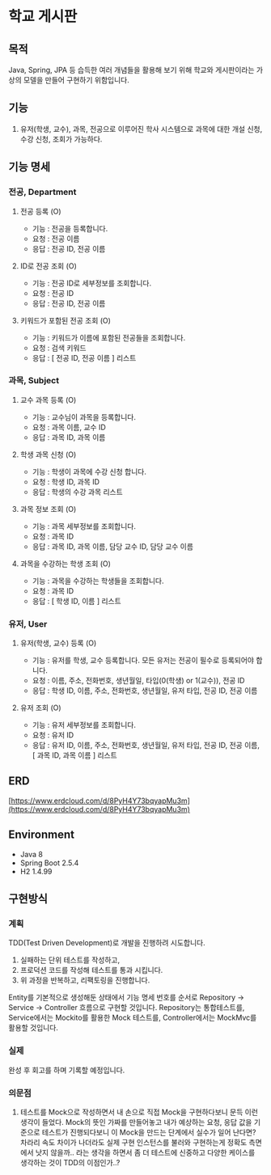 # 학교 게시판

## 목적
Java, Spring, JPA 등 습득한 여러 개념들을 활용해 보기 위해 학교와 게시판이라는 가상의 모델을 만들어 구현하기 위함입니다.

## 기능
1. 유저(학생, 교수), 과목, 전공으로 이루어진 학사 시스템으로 과목에 대한 개설 신청, 수강 신청, 조회가 가능하다.

## 기능 명세

### 전공, Department

1. 전공 등록 (O)
   * 기능 : 전공을 등록합니다.
   * 요청 : 전공 이름
   * 응답 : 전공 ID, 전공 이름

2. ID로 전공 조회 (O)
   * 기능 : 전공 ID로 세부정보를 조회합니다.
   * 요청 : 전공 ID
   * 응답 : 전공 ID, 전공 이름

3. 키워드가 포함된 전공 조회 (O)
   * 기능 : 키워드가 이름에 포함된 전공들을 조회합니다.
   * 요청 : 검색 키워드
   * 응답 : [ 전공 ID, 전공 이름 ] 리스트

### 과목, Subject

1. 교수 과목 등록 (O)
   * 기능 : 교수님이 과목을 등록합니다.
   * 요청 : 과목 이름, 교수 ID
   * 응답 : 과목 ID, 과목 이름

2. 학생 과목 신청 (O)
   * 기능 : 학생이 과목에 수강 신청 합니다.
   * 요청 : 학생 ID, 과목 ID
   * 응답 : 학생의 수강 과목 리스트

3. 과목 정보 조회 (O)
   * 기능 : 과목 세부정보를 조회합니다.
   * 요청 : 과목 ID
   * 응답 : 과목 ID, 과목 이름, 담당 교수 ID, 담당 교수 이름

4. 과목을 수강하는 학생 조회 (O)
   * 기능 : 과목을 수강하는 학생들을 조회합니다.
   * 요청 : 과목 ID
   * 응답 : [ 학생 ID, 이름 ] 리스트

### 유저, User

1. 유저(학생, 교수) 등록 (O)
   * 기능 : 유저를 학생, 교수 등록합니다. 모든 유저는 전공이 필수로 등록되어야 합니다.
   * 요청 : 이름, 주소, 전화번호, 생년월일, 타입(0(학생) or 1(교수)), 전공 ID
   * 응답 : 학생 ID, 이름, 주소, 전화번호, 생년월일, 유저 타입, 전공 ID, 전공 이름

2. 유저 조회 (O)
   * 기능 : 유저 세부정보를 조회합니다.
   * 요청 : 유저 ID
   * 응답 : 유저 ID, 이름, 주소, 전화번호, 생년월일, 유저 타입, 전공 ID, 전공 이름, [ 과목 ID, 과목 이름 ] 리스트

## ERD

[https://www.erdcloud.com/d/8PyH4Y73bqyapMu3m](https://www.erdcloud.com/d/8PyH4Y73bqyapMu3m)

## Environment

* Java 8
* Spring Boot 2.5.4
* H2 1.4.99

## 구현방식

### 계획

TDD(Test Driven Development)로 개발을 진행하려 시도합니다.

1. 실패하는 단위 테스트를 작성하고,
2. 프로덕션 코드를 작성해 테스트를 통과 시킵니다.
3. 위 과정을 반복하고, 리팩토링을 진행합니다.

Entity를 기본적으로 생성해둔 상태에서 기능 명세 번호를 순서로 Repository -> Service -> Controller 흐름으로 구현할 것입니다. Repository는 통합테스트를, Service에서는
Mockito를 활용한 Mock 테스트를, Controller에서는 MockMvc를 활용할 것입니다.

### 실제

완성 후 회고를 하며 기록할 예정입니다.

### 의문점

1. 테스트를 Mock으로 작성하면서 내 손으로 직접 Mock을 구현하다보니 문득 이런 생각이 들었다. Mock의 뜻인 가짜를 만들어놓고 내가 예상하는 요청, 응답 값을 기준으로 테스트가 진행되다보니 이 Mock을
   만드는 단계에서 실수가 일어 난다면?  
   차라리 속도 차이가 나더라도 실제 구현 인스턴스를 불러와 구현하는게 정확도 측면에서 낫지 않을까.. 라는 생각을 하면서 좀 더 테스트에 신중하고 다양한 케이스를 생각하는 것이 TDD의 이점인가..?